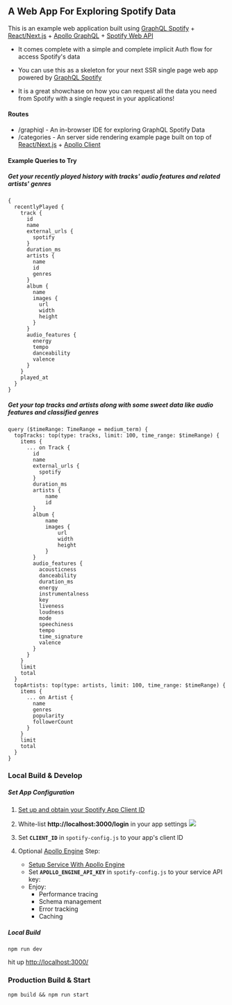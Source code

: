 ## A Web App For Exploring Spotify Data
This is an example web application built using [GraphQL Spotify](https://github.com/goldensunliu/graphql-spotify) + [React/Next.js](https://github.com/zeit/next.js) + [Apollo GraphQL](https://www.apollographql.com/docs/) + [Spotify Web API](https://beta.developer.spotify.com/documentation/web-api/reference/) 

* It comes complete with a simple and complete implicit Auth flow for access Spotify's data

* You can use this as a skeleton for your next SSR single page web app powered by [GraphQL Spotify](https://github.com/goldensunliu/graphql-spotify)

* It is a great showchase on how you can request all the data you need from Spotify with a single request in your applications!

#### Routes

* /graphiql - An in-browser IDE for exploring GraphQL Spotify Data
* /categories - An server side rendering example page built on top of [React/Next.js](https://github.com/zeit/next.js) + [Apollo Client](https://github.com/apollographql/apollo-client)

#### Example Queries to Try
##### Get your recently played history with tracks' audio features and related artists' genres

```
{
  recentlyPlayed {
    track {
      id
      name
      external_urls {
        spotify
      }
      duration_ms
      artists {
        name
        id
        genres
      }
      album {
        name
        images {
          url
          width
          height
        }
      }
      audio_features {
        energy
        tempo
        danceability
        valence
      }
    }
    played_at
  }
}

```
##### Get your top tracks and artists along with some sweet data like audio features and classified genres
```
query ($timeRange: TimeRange = medium_term) {
  topTracks: top(type: tracks, limit: 100, time_range: $timeRange) {
    items {
      ... on Track {
        id
        name
        external_urls {
          spotify
        }
        duration_ms
        artists {
            name
            id
        }
        album {
            name
            images {
                url
                width
                height
            }
        }
        audio_features {
          acousticness
          danceability
          duration_ms
          energy
          instrumentalness
          key
          liveness
          loudness
          mode
          speechiness
          tempo
          time_signature
          valence
        }
      }
    }
    limit
    total
  }
  topArtists: top(type: artists, limit: 100, time_range: $timeRange) {
    items {
      ... on Artist {
        name
        genres
        popularity
        followerCount
      }
    }
    limit
    total
  }
}
```

### Local Build & Develop

##### Set App Configuration
1. [Set up and obtain your Spotify App Client ID](https://beta.developer.spotify.com/dashboard/applications)

2. White-list **http://localhost:3000/login** in your app settings
![](https://user-images.githubusercontent.com/1348993/35358882-25c621b4-0126-11e8-9e70-75c51a617a3c.png)
3. Set **`CLIENT_ID`** in `spotify-config.js` to your app's client ID

4. Optional [Apollo Engine](https://www.apollographql.com/engine/) Step: 
   * [Setup Service With Apollo Engine](https://www.apollographql.com/engine/)
   * Set **`APOLLO_ENGINE_API_KEY`** in `spotify-config.js` to your service API key:
   * Enjoy:
       * Performance tracing
       * Schema management
       * Error tracking
       * Caching
##### Local Build
```
npm run dev
```
hit up [http://localhost:3000/](http://localhost:3000/)
### Production Build & Start
```
npm build && npm run start
```


